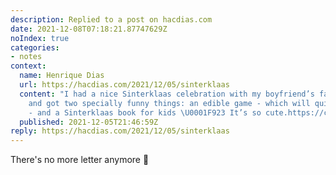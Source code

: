 ```yaml
---
description: Replied to a post on hacdias.com
date: 2021-12-08T07:18:21.87747629Z
noIndex: true
categories:
- notes
context:
  name: Henrique Dias
  url: https://hacdias.com/2021/12/05/sinterklaas
  content: "I had a nice Sinterklaas celebration with my boyfriend’s family today
    and got two specially funny things: an edible game - which will quickly run out
    - and a Sinterklaas book for kids \U0001F923 It’s so cute.https://cdn.hacdias.com/img/2000/09c85f99607c3e8cfb5de5dc8944182fb1a0823a5efd7be36c3b0b0f315006ba.jpeg"
  published: 2021-12-05T21:46:59Z
reply: https://hacdias.com/2021/12/05/sinterklaas
---
```


There's no more letter anymore 🤭
